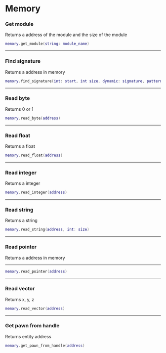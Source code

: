 # Memory

### Get module

Returns a address of the module and the size of the module

```lua
memory.get_module(string: module_name)
```

***

### Find signature

Returns a address in memory

```lua
memory.find_signature(int: start, int size, dynamic: signature, pattern: mask)
```

***

### Read byte

Returns 0 or 1

```lua
memory.read_byte(address)
```

***

### Read float

Returns a float

```lua
memory.read_float(address)
```

***

### Read integer

Returns a integer

```lua
memory.read_integer(address)
```

***

### Read string

Returns a string

```lua
memory.read_string(address, int: size)
```

***

### Read pointer

Returns a address in memory

***

```lua
memory.read_pointer(address)
```

***

### Read vector

Returns x, y, z

```lua
memory.read_vector(address)
```

***

### Get pawn from handle

Returns entity address

```lua
memory.get_pawn_from_handle(address)
```
